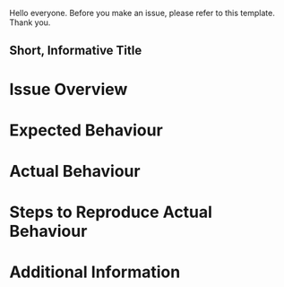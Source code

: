 Hello everyone. Before you make an issue, please refer to this template. Thank you.

## Short, Informative Title

# Issue Overview

# Expected Behaviour

# Actual Behaviour

# Steps to Reproduce Actual Behaviour

# Additional Information
